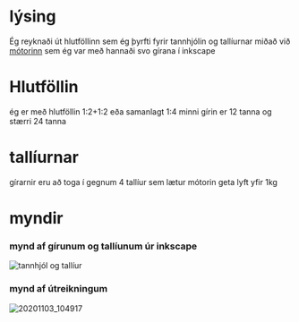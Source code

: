 # lýsing
Ég reyknaði út hlutföllinn sem ég þyrfti fyrir tannhjólin og tallíurnar miðað við [mótorinn](https://www.arduino.cc/documents/datasheets/DCmotor.PDF) sem ég var með
hannaði svo gírana í inkscape

# Hlutföllin
ég er með hlutföllin 1:2+1:2 eða samanlagt 1:4
minni gírin er 12 tanna og stærri 24 tanna

# tallíurnar
gírarnir eru að toga í gegnum 4 tallíur sem lætur mótorin geta lyft yfir 1kg

# myndir
### mynd af gírunum og tallíunum úr inkscape
![tannhjól og tallíur](https://user-images.githubusercontent.com/70175486/97976867-3336f500-1dc3-11eb-9369-c2b05d7ed06f.PNG)
### mynd af útreikningum
![20201103_104917](https://user-images.githubusercontent.com/70175486/97976997-64172a00-1dc3-11eb-99f8-647efd963735.jpg)

